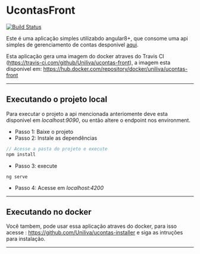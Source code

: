 # UcontasFront

[![Build Status](https://travis-ci.com/Uniliva/ucontas-front.svg?branch=master)](https://travis-ci.com/Uniliva/ucontas-front)

Este é uma aplicação simples utilizabdo angular8+, que consome uma api simples de gerenciamento de contas desponivel [aqui](https://github.com/Uniliva/ucontas-api).


Esta aplicação gera uma imagem do docker atraves do Travis CI (https://travis-ci.com/github/Uniliva/ucontas-front), a imagem esta disponivel em: https://hub.docker.com/repository/docker/uniliva/ucontas-front

---

## Executando o projeto local

Para executar o projeto a api mencionada anteriomente deve esta disponivel em _localhost:9090_, ou então altere o endpoint nos environment.

- Passo 1: Baixe o projeto
- Passo 2: Instale as dependências

```typescript
// Acesse a pasta do projeto e execute
npm install
```
- Passo 3: execute

```
ng serve
```

- Passo 4: Acesse em _localhost:4200_

--- 

## Executando no docker 

Você tambem, pode usar essa aplicação atraves do docker, para isso acesse : https://github.com/Uniliva/ucontas-installer e siga as intruções para instalação.

---

